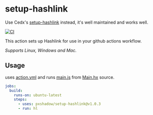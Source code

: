 # setup-hashlink

Use Cedx's [setup-hashlink](https://github.com/cedx/setup-hashlink) instead, it's well maintained and works well.


[![CI](https://img.shields.io/github/workflow/status/pxshadow/setup-hashlink/CI)](https://github.com/pxshadow/setup-hashlink/actions?query=workflow%3ACI)

This action sets up Hashlink for use in your github actions workflow.

*Supports Linux, Windows and Mac.*

## Usage

uses [action.yml](action.yml) and runs [main.js](main.js) from [Main.hx](Main.hx) source.

```yaml
jobs:
  build:
    runs-on: ubuntu-latest
    steps:
      - uses: pxshadow/setup-hashlink@v1.0.3
      - run: hl
```